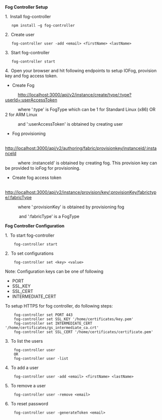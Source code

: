 
**Fog Controller Setup**

1.&ensp;Install fog-controller

	   npm install –g fog-controller

2.&ensp;Create user

	   fog-controller user -add <email> <firstName> <lastName>

3.&ensp;Start fog-controller

	   fog-controller start

4.&ensp;Open your browser and hit following endpoints to setup IOFog, provision key and fog access token.

-  Create Fog

&emsp;&emsp;&emsp;[http://localhost:3000/api/v2/instance/create/type/:type?userId=:userAccessToken](http://localhost:3000/api/v2/instance/create/type/:type?userId=:userAccessToken)

&emsp;&emsp;&emsp;where &#39;:type&#39; is FogType which can be 1 for Standard Linux (x86) OR 2 for ARM Linux 

&emsp;&emsp;&emsp;and &#39;:userAccessToken&#39; is obtained by creating user

- Fog provisioning

&emsp;&emsp;&emsp;[http://localhost:3000/api/v2/authoring/fabric/provisionkey/instanceid/:instanceId](http://localhost:3000/api/v2/authoring/fabric/provisionkey/instanceid/:instanceId)

&emsp;&emsp;&emsp;where  :instanceId&#39; is obtained by creating fog. This provision key can be provided to ioFog for provisioning.

- Create fog access token

&emsp;&emsp;&emsp;[http://localhost:3000/api/v2/instance/provision/key/:provisionKey/fabrictype/:fabricType](http://localhost:3000/api/v2/instance/provision/key/:provisionKey/fabrictype/:fabricType)

&emsp;&emsp;&emsp;where &#39;:provisionKey&#39; is obtained by provisioning fog                                                        

&emsp;&emsp;&emsp; and &#39;:fabricType&#39; is a FogType



**Fog Controller Configuration**

1.&ensp;To start fog-controller
          
        fog-controller start

2.&ensp;To set configurations

        fog-controller set <key> <value>

Note: Configuration keys can be one of following

- PORT
- SSL\_KEY
- SSL\_CERT
- INTERMEDIATE\_CERT

To setup HTTPS for fog controller, do following steps:

        fog-controller set PORT 443
        fog-controller set SSL_KEY '/home/certificates/key.pem'
        fog-controller set INTERMEDIATE_CERT '/home/certificates/gs_intermediate_ca.crt'
        fog-controller set SSL_CERT '/home/certificates/certificate.pem'

3.&ensp;To list the users

        fog-controller user
        OR
        fog-controller user -list

4.&ensp;To add a user

        fog-controller user -add <email> <firstName> <lastName>

5.&ensp;To remove a user

        fog-controller user -remove <email>

6.&ensp;To reset password

        fog-controller user -generateToken <email>